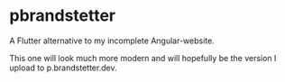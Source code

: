 # pbrandstetter

A Flutter alternative to my incomplete Angular-website.

This one will look much more modern and will hopefully be the version I upload to p.brandstetter.dev.

